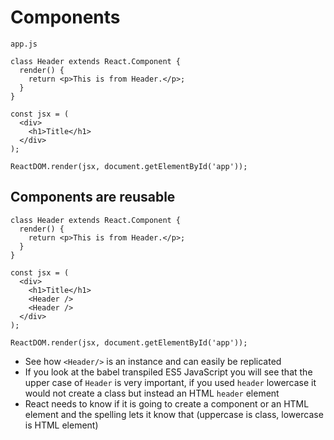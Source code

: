 # Components
`app.js`

```
class Header extends React.Component {
  render() {
    return <p>This is from Header.</p>;
  }
}

const jsx = (
  <div>
    <h1>Title</h1>
  </div>
);

ReactDOM.render(jsx, document.getElementById('app'));
```

## Components are reusable
```
class Header extends React.Component {
  render() {
    return <p>This is from Header.</p>;
  }
}

const jsx = (
  <div>
    <h1>Title</h1>
    <Header />
    <Header />
  </div>
);

ReactDOM.render(jsx, document.getElementById('app'));
```

* See how `<Header/>` is an instance and can easily be replicated
* If you look at the babel transpiled ES5 JavaScript you will see that the upper case of `Header` is very important, if you used `header` lowercase it would not create a class but instead an HTML `header` element
* React needs to know if it is going to create a component or an HTML element and the spelling lets it know that (uppercase is class, lowercase is HTML element)
